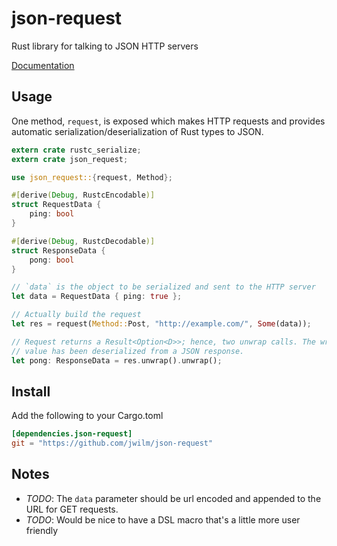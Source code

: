 json-request
============

Rust library for talking to JSON HTTP servers

[Documentation][]

## Usage

One method, `request`, is exposed which makes HTTP requests and provides
automatic serialization/deserialization of Rust types to JSON.

```rust
extern crate rustc_serialize;
extern crate json_request;

use json_request::{request, Method};

#[derive(Debug, RustcEncodable)]
struct RequestData {
    ping: bool
}

#[derive(Debug, RustcDecodable)]
struct ResponseData {
    pong: bool
}

// `data` is the object to be serialized and sent to the HTTP server
let data = RequestData { ping: true };

// Actually build the request
let res = request(Method::Post, "http://example.com/", Some(data));

// Request returns a Result<Option<D>>; hence, two unwrap calls. The wrapped
// value has been deserialized from a JSON response.
let pong: ResponseData = res.unwrap().unwrap();
```

## Install

Add the following to your Cargo.toml

```toml
[dependencies.json-request]
git = "https://github.com/jwilm/json-request"
```

## Notes

- *TODO*: The `data` parameter should be url encoded and appended to the URL for
  GET requests.
- *TODO*: Would be nice to have a DSL macro that's a little more user friendly

[Documentation]: http://jwilm.github.io/json-request/json_request
